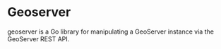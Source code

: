 # Geoserver
geoserver is a Go library for manipulating a GeoServer instance via the GeoServer REST API.
